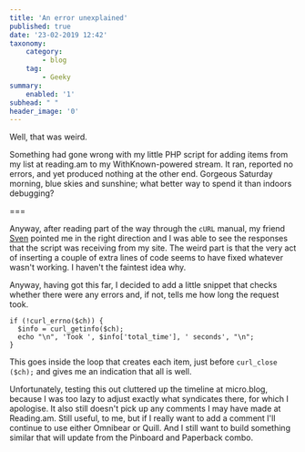 ```yaml
---
title: 'An error unexplained'
published: true
date: '23-02-2019 12:42'
taxonomy:
    category:
        - blog
    tag:
        - Geeky
summary:
    enabled: '1'
subhead: " "
header_image: '0'
--- 
```


Well, that was weird.

Something had gone wrong with my little PHP script for adding items from my list at reading.am to my WithKnown-powered stream. It ran, reported no errors, and yet produced nothing at the other end. Gorgeous Saturday morning, blue skies and sunshine; what better way to spend it than indoors debugging?

===

Anyway, after reading part of the way through the `cURL` manual, my friend [Sven](https://www.svenknebel.de/posts/) pointed me in the right direction and I was able to see the responses that the script was receiving from my site. The weird part is that the very act of inserting a couple of extra lines of code seems to have fixed whatever wasn't working. I haven't the faintest idea why.

Anyway, having got this far, I decided to add a little snippet that checks whether there were any errors and, if not, tells me how long the request took.

````
if (!curl_errno($ch)) {
  $info = curl_getinfo($ch);
  echo "\n", 'Took ', $info['total_time'], ' seconds', "\n";
}
````

This goes inside the loop that creates each item, just before `curl_close ($ch);` and gives me an indication that all is well.

Unfortunately, testing this out cluttered up the timeline at micro.blog, because I was too lazy to adjust exactly what syndicates there, for which I apologise. It also still doesn't pick up any comments I may have made at Reading.am. Still useful, to me, but if I really want to add a comment I'll continue to use either Omnibear or Quill. And I still want to build something similar that will update from the Pinboard and Paperback combo.
